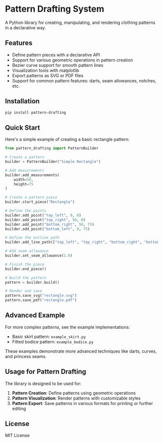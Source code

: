 # Pattern Drafting System

A Python library for creating, manipulating, and rendering clothing patterns in a declarative way.

## Features

- Define pattern pieces with a declarative API
- Support for various geometric operations in pattern creation
- Bezier curve support for smooth pattern lines
- Visualization tools with matplotlib
- Export patterns as SVG or PDF files
- Support for common pattern features: darts, seam allowances, notches, etc.

## Installation

```bash
pip install pattern-drafting
```

## Quick Start

Here's a simple example of creating a basic rectangle pattern:

```python
from pattern_drafting import PatternBuilder

# Create a pattern
builder = PatternBuilder("Simple Rectangle")

# Add measurements
builder.add_measurements(
    width=50,
    height=75
)

# Create a pattern piece
builder.start_piece("Rectangle")

# Define the points
builder.add_point("top_left", 0, 0)
builder.add_point("top_right", 50, 0)
builder.add_point("bottom_right", 50, 75)
builder.add_point("bottom_left", 0, 75)

# Define the outline path
builder.add_line_path(["top_left", "top_right", "bottom_right", "bottom_left", "top_left"])

# Add seam allowance
builder.set_seam_allowance(1.0)

# Finish the piece
builder.end_piece()

# Build the pattern
pattern = builder.build()

# Render and save
pattern.save_svg("rectangle.svg")
pattern.save_pdf("rectangle.pdf")
```

## Advanced Example

For more complex patterns, see the example implementations:

- Basic skirt pattern: `example_skirt.py`
- Fitted bodice pattern: `example_bodice.py`

These examples demonstrate more advanced techniques like darts, curves, and princess seams.

## Usage for Pattern Drafting

The library is designed to be used for:

1. **Pattern Creation**: Define patterns using geometric operations
2. **Pattern Visualization**: Render patterns with customizable styles
3. **Pattern Export**: Save patterns in various formats for printing or further editing

## License

MIT License